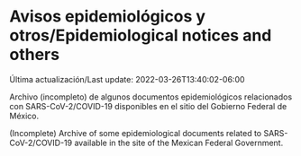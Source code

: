 # Avisos epidemiológicos y otros/Epidemiological notices and others

Última actualización/Last update: 2022-03-26T13:40:02-06:00

Archivo (incompleto) de algunos documentos epidemiológicos relacionados con SARS-CoV-2/COVID-19 disponibles en el sitio del Gobierno Federal de México.

(Incomplete) Archive of some epidemiological documents related to SARS-CoV-2/COVID-19 available in the site of the Mexican Federal Government.
